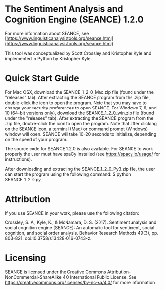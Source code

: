 # The Sentiment Analysis and Cognition Engine (SEANCE) 1.2.0
For more information about SEANCE, see [https://www.linguisticanalysistools.org/seance.html](https://www.linguisticanalysistools.org/seance.html)

This tool was conceptualized by Scott Crossley and Kristopher Kyle and implemented in Python by Kristopher Kyle.

# Quick Start Guide
For Mac OSX, download the SEANCE_1_2_0_Mac.zip file (found under the "releases" tab). After extracting the SEANCE program from the .zip file, double-click the icon to open the program. Note that you may have to change your security preferences to open SEANCE.
For Windows 7, 8, and 10 (64-bit versions only), download the SEANCE_1_2_0_win.zip file (found under the "releases" tab). After extracting the SEANCE program from the .zip file, double-click the icon to open the program.
Note that after clicking on the SEANCE icon, a terminal (Mac) or command prompt (Windows) window will open. SEANCE will take 10-20 seconds to initialize, depending on the speed of your program.

The source code for SEANCE 1.2.0 is also available. For SEANCE to work properly the user must have spaCy installed (see https://spacy.io/usage/ for instructions).

After downloading and extracting the SEANCE_1_2_0_Py3.zip file, the user can start the program using the following command:
    $ python SEANCE_1_2_0.py

# Attribution
If you use SEANCE in your work, please use the following citation:

Crossley, S. A., Kyle, K., & McNamara, D. S. (2017). Sentiment analysis and social cognition engine (SEANCE): An automatic tool for sentiment, social cognition, and social order analysis. Behavior Research Methods 49(3), pp. 803-821. doi:10.3758/s13428-016-0743-z.
# Licensing
SEANCE is licensed under the Creative Commons Attribution-NonCommercial-ShareAlike 4.0 International Public License.
See https://creativecommons.org/licenses/by-nc-sa/4.0/ for more information
